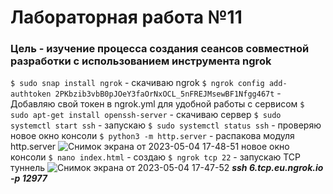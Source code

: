 # Лабораторная работа №11

### Цель - изучение процесса создания сеансов совместной разработки с использованием инструмента ngrok

```$ sudo snap install ngrok``` - скачиваю ngrok</b>
```$ ngrok config add-authtoken 2PKbzib3vbB0pJOeY3faOrNxOCL_5nFREJMsewBF1Nfgg467t``` - Добавляю свой токен в ngrok.yml для удобной работы с сервисом</b>
```$ sudo apt-get install openssh-server``` - скачиваю сервер </b>
```$ sudo systemctl start ssh``` - запускаю</b>
```$ sudo systemctl status ssh``` - проверяю</b>
новое окно консоли</b>
```$ python3 -m http.server``` - распакова модуля http.server </b>
![Снимок экрана от 2023-05-04 17-48-51](https://user-images.githubusercontent.com/75660322/236249095-11982ee9-f757-4a86-9848-32edefacd4de.png)
новое окно консоли</b>
```$ nano index.html``` - создаю</b>
```$ ngrok tcp 22``` - запускаю TCP туннель</b>
![Снимок экрана от 2023-05-04 17-47-52](https://user-images.githubusercontent.com/75660322/236249116-1440f0c6-efcf-48b5-92f0-5abd3061cb7c.png)
***ssh 6.tcp.eu.ngrok.io -p 12977*** 
